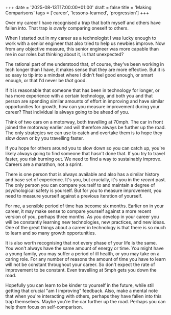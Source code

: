 +++
date = '2025-08-13T17:00:00+01:00'
draft = false
title = 'Making Comparisons'
tags = ['career', 'lessons-learned', 'progression']
+++

Over my career I have recognised a trap that both myself and others have fallen into. That trap is _overly_ comparing oneself to others.

When I started out in my career as a technologist I was lucky enough to work with a senior engineer that also tried to help us newbies improve. Now from any objective measure, this senior engineer was more capable than me in our roles but thinking about it, is that unexpected?

The rational part of me understood that, of course, they've been working in tech longer than I have, it makes sense that they are more effective. But it is so easy to tip into a mindset where I didn't feel good enough, or smart enough, or that I'd never be _that_ good.

If it is reasonable that someone that has been in technology for longer, or has more experience with a certain technology, and both you and that person are spending similar amounts of effort in improving and have similar opportunities for growth, how can you measure improvement during your career? That individual is always going to be ahead of you.

Think of two cars on a motorway, both travelling at 70mph. The car in front joined the motorway earlier and will therefore always be further up the road. The only strategies we can use to catch and overtake them is to hope they slow down or by you travelling faster.

If you hope for others around you to slow down so you can catch up, you're likely always going to find someone that hasn't done that. If you try to travel faster, you risk burning out. We need to find a way to sustainably improve. Careers are a marathon, not a sprint.

There is one person that is always available and also has a similar history and base set of experience. It's you, but crucially, it's you in the _recent_ past. The only person you can compare yourself to and maintain a degree of psychological safety is yourself. But for you to measure improvement, you need to measure yourself against a previous iteration of yourself.

For me, a sensible period of time has become six months. Earlier on in your career, it may make sense to compare yourself against a more recent version of you, perhaps three months. As you develop in your career you will be constantly learning new technologies, new practices, and new ideas. One of the great things about a career in technology is that there is so much to learn and so many growth opportunities.

It is also worth recognising that not every phase of your life is the same. You won't always have the same amount of energy or time. You might have a young family, you may suffer a period of ill health, or you may take on a caring role. For any number of reasons the amount of time you have to learn will not be constant throughout your career. So don't expect the rate of improvement to be constant. Even travelling at 5mph gets you down the road.

Hopefully you can learn to be kinder to yourself in the future, while still getting that crucial "am I improving" feedback. Also, make a mental note that when you're interacting with others, perhaps they have fallen into this trap themselves. Maybe you're the car further up the road. Perhaps you can help them focus on self-comparison.
